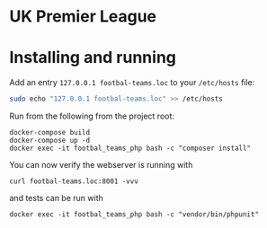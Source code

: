 # UK Premier League

# Installing and running

Add an entry `127.0.0.1 footbal-teams.loc` to your `/etc/hosts` file:
```sh
sudo echo "127.0.0.1 footbal-teams.loc" >> /etc/hosts
```
Run from the following from the project root:
```
docker-compose build
docker-compose up -d
docker exec -it footbal_teams_php bash -c "composer install"
```

You can now verify the webserver is running with
```
curl footbal-teams.loc:8001 -vvv
```
and tests can be run with 
```
docker exec -it footbal_teams_php bash -c "vendor/bin/phpunit"
```

